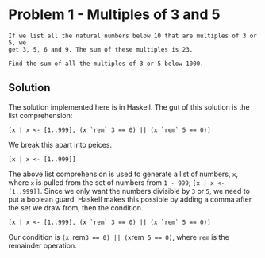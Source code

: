 # Problem 1 - Multiples of 3 and 5

```
If we list all the natural numbers below 10 that are multiples of 3 or 5, we
get 3, 5, 6 and 9. The sum of these multiples is 23.

Find the sum of all the multiples of 3 or 5 below 1000.
```

## Solution
The solution implemented here is in Haskell.  The gut of this solution is the
list comprehension:

```
[x | x <- [1..999], (x `rem` 3 == 0) || (x `rem` 5 == 0)]
```

We break this apart into peices.

```
[x | x <- [1..999]]
```

The above list comprehension is used to generate a list of numbers, `x`,
where `x` is pulled from the set of numbers from `1 - 999`;
`[x | x <- [1..999]]`.  Since we only want the numbers divisible by `3`
or `5`, we need to put a boolean guard.  Haskell makes this possible by
adding a comma after the set we draw from, then the condition.

```
[x | x <- [1..999], (x `rem` 3 == 0) || (x `rem` 5 == 0)]
```

Our condition is `(x `rem` 3 == 0) || (x `rem` 5 == 0)`, where `rem` is the
remainder operation.
